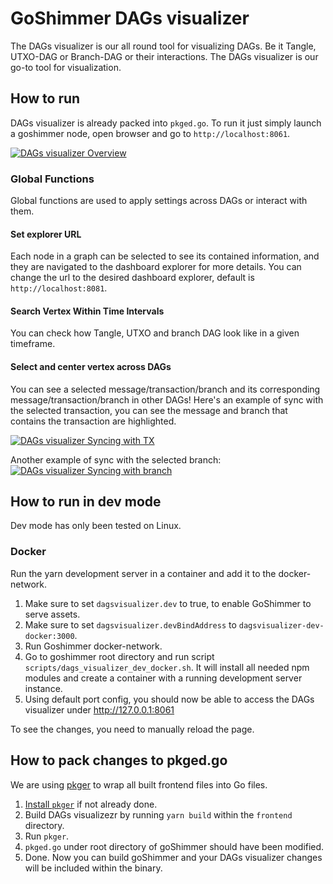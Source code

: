 # GoShimmer DAGs visualizer
The DAGs visualizer is our all round tool for visualizing DAGs. Be it Tangle, UTXO-DAG or Branch-DAG or their interactions. The DAGs visualizer is our go-to tool for visualization.

## How to run

DAGs visualizer is already packed into `pkged.go`.
To run it just simply launch a goshimmer node, open browser and go to `http://localhost:8061`.

[![DAGs visualizer Overview](/img/tooling/dags-visualizer.png "DAGs visualizer overview")](/img/tooling/dags-visualizer.png)

### Global Functions
Global functions are used to apply settings across DAGs or interact with them.

#### Set explorer URL
Each node in a graph can be selected to see its contained information, and they are navigated to the dashboard explorer for more details. You can change the url to the desired dashboard explorer, default is `http://localhost:8081`.

#### Search Vertex Within Time Intervals
You can check how Tangle, UTXO and branch DAG look like in a given timeframe.

#### Select and center vertex across DAGs
You can see a selected message/transaction/branch and its corresponding message/transaction/branch in other DAGs! Here's an example of sync with the selected transaction, you can see the message and branch that contains the transaction are highlighted.

[![DAGs visualizer Syncing with TX](/img/tooling/sync-with-tx.png "DAGs visualizer sync with TX")](/img/tooling/sync-with-tx.png)

Another example of sync with the selected branch:
[![DAGs visualizer Syncing with branch](/img/tooling/sync-with-branch.png "DAGs visualizer sync with branch")](/img/tooling/sync-with-branch.png)

## How to run in dev mode

Dev mode has only been tested on Linux.

### Docker
Run the yarn development server in a container and add it to the docker-network.

1. Make sure to set `dagsvisualizer.dev` to true, to enable GoShimmer to serve assets.
2. Make sure to set `dagsvisualizer.devBindAddress` to `dagsvisualizer-dev-docker:3000`.
3. Run Goshimmer docker-network.
4. Go to goshimmer root directory and run script `scripts/dags_visualizer_dev_docker.sh`. It will
   install all needed npm modules and create a container with a running development server instance.
5. Using default port config, you should now be able to access the DAGs visualizer under http://127.0.0.1:8061

To see the changes, you need to manually reload the page.

## How to pack changes to pkged.go

We are using [pkger](https://github.com/markbates/pkger) to wrap all built frontend files into Go files.

1. [Install `pkger`](https://github.com/markbates/pkger#installation) if not already done.
2. Build DAGs visualizezr by running `yarn build` within the `frontend` directory.
3. Run `pkger`.
4. `pkged.go` under root directory of goShimmer should have been modified.
5. Done. Now you can build goShimmer and your DAGs visualizer changes will be included within the binary.
